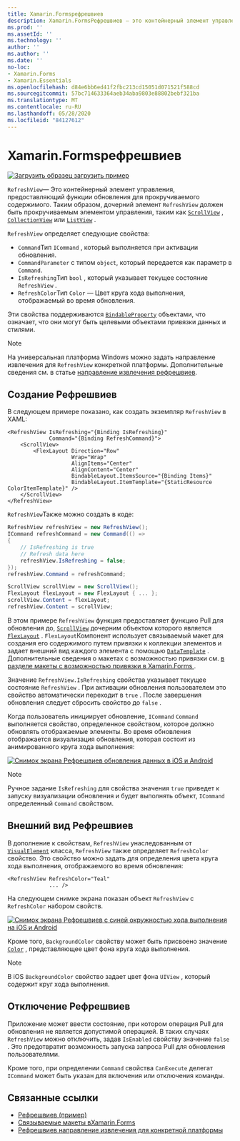 ```yaml
---
title: Xamarin.Formsрефрешвиев
description: Xamarin.FormsРефрешвиев — это контейнерный элемент управления, предоставляющий функции обновления для прокручиваемого содержимого.
ms.prod: ''
ms.assetId: ''
ms.technology: ''
author: ''
ms.author: ''
ms.date: ''
no-loc:
- Xamarin.Forms
- Xamarin.Essentials
ms.openlocfilehash: d84e6bb6ed41f2fbc213cd15051d071521f588cd
ms.sourcegitcommit: 57bc714633364aeb34aba9803e88802bebf321ba
ms.translationtype: MT
ms.contentlocale: ru-RU
ms.lasthandoff: 05/28/2020
ms.locfileid: "84127612"
---
```

# <a name="xamarinforms-refreshview"></a>Xamarin.Formsрефрешвиев

[![Загрузить образец](~/media/shared/download.png) загрузить пример](https://docs.microsoft.com/samples/xamarin/xamarin-forms-samples/userinterface-refreshviewdemo/)

`RefreshView`— Это контейнерный элемент управления, предоставляющий функции обновления для прокручиваемого содержимого. Таким образом, дочерний элемент `RefreshView` должен быть прокручиваемым элементом управления, таким как [`ScrollView`](xref:Xamarin.Forms.ScrollView) , [`CollectionView`](xref:Xamarin.Forms.CollectionView) или [`ListView`](xref:Xamarin.Forms.ListView) .

`RefreshView` определяет следующие свойства:

- `Command`Тип `ICommand` , который выполняется при активации обновления.
- `CommandParameter` с типом `object`, который передается как параметр в `Command`.
- `IsRefreshing`Тип `bool` , который указывает текущее состояние `RefreshView` .
- `RefreshColor`Тип `Color` — Цвет круга хода выполнения, отображаемый во время обновления.

Эти свойства поддерживаются [`BindableProperty`](xref:Xamarin.Forms.BindableProperty) объектами, что означает, что они могут быть целевыми объектами привязки данных и стилями.

> [!NOTE]
> На универсальная платформа Windows можно задать направление извлечения для `RefreshView` конкретной платформы. Дополнительные сведения см. в статье [направление извлечения рефрешвиев](~/xamarin-forms/platform/windows/refreshview-pulldirection.md).

## <a name="create-a-refreshview"></a>Создание Рефрешвиев

В следующем примере показано, как создать экземпляр `RefreshView` в XAML:

```xaml
<RefreshView IsRefreshing="{Binding IsRefreshing}"
             Command="{Binding RefreshCommand}">
    <ScrollView>
        <FlexLayout Direction="Row"
                    Wrap="Wrap"
                    AlignItems="Center"
                    AlignContent="Center"
                    BindableLayout.ItemsSource="{Binding Items}"
                    BindableLayout.ItemTemplate="{StaticResource ColorItemTemplate}" />
    </ScrollView>
</RefreshView>
```

`RefreshView`Также можно создать в коде:

```csharp
RefreshView refreshView = new RefreshView();
ICommand refreshCommand = new Command(() =>
{
    // IsRefreshing is true
    // Refresh data here
    refreshView.IsRefreshing = false;
});
refreshView.Command = refreshCommand;

ScrollView scrollView = new ScrollView();
FlexLayout flexLayout = new FlexLayout { ... };
scrollView.Content = flexLayout;
refreshView.Content = scrollView;
```

В этом примере `RefreshView` функция предоставляет функцию Pull для обновления до, [`ScrollView`](xref:Xamarin.Forms.ScrollView) дочерним объектом которого является [`FlexLayout`](xref:Xamarin.Forms.FlexLayout) . `FlexLayout`Компонент использует связываемый макет для создания его содержимого путем привязки к коллекции элементов и задает внешний вид каждого элемента с помощью [`DataTemplate`](xref:Xamarin.Forms.DataTemplate) . Дополнительные сведения о макетах с возможностью привязки см. [в разделе макеты с возможностью привязки в Xamarin.Forms ](~/xamarin-forms/user-interface/layouts/bindable-layouts.md).

Значение `RefreshView.IsRefreshing` свойства указывает текущее состояние `RefreshView` . При активации обновления пользователем это свойство автоматически переходит в `true` . После завершения обновления следует сбросить свойство до `false` .

Когда пользователь инициирует обновление, `ICommand` `Command` выполняется свойство, определенное свойством, которое должно обновлять отображаемые элементы. Во время обновления отображается визуализация обновления, которая состоит из анимированного круга хода выполнения:

[![Снимок экрана Рефрешвиев обновления данных в iOS и Android](refreshview-images/default-progress-circle.png "Рефрешвиев обновление данных")](refreshview-images/default-progress-circle-large.png#lightbox "Рефрешвиев обновление данных")

> [!NOTE]
> Ручное задание `IsRefreshing` для свойства значения `true` приведет к запуску визуализации обновления и будет выполнять объект, `ICommand` определенный `Command` свойством.

## <a name="refreshview-appearance"></a>Внешний вид Рефрешвиев

В дополнение к свойствам, `RefreshView` унаследованным от [`VisualElement`](xref:Xamarin.Forms.VisualElement) класса, `RefreshView` также определяет `RefreshColor` свойство. Это свойство можно задать для определения цвета круга хода выполнения, отображаемого во время обновления:

```xaml
<RefreshView RefreshColor="Teal"
             ... />
```

На следующем снимке экрана показан объект `RefreshView` с `RefreshColor` набором свойств.

[![Снимок экрана Рефрешвиев с синей окружностью хода выполнения на iOS и Android](refreshview-images/teal-progress-circle.png "Рефрешвиев с синей окружностью хода выполнения")](refreshview-images/teal-progress-circle-large.png#lightbox "Рефрешвиев с синей окружностью хода выполнения")

Кроме того, `BackgroundColor` свойству может быть присвоено значение [`Color`](xref:Xamarin.Forms.Color) , представляющее цвет фона круга хода выполнения.

> [!NOTE]
> В iOS `BackgroundColor` свойство задает цвет фона `UIView` , который содержит круг хода выполнения.

## <a name="disable-a-refreshview"></a>Отключение Рефрешвиев

Приложение может ввести состояние, при котором операция Pull для обновления не является допустимой операцией. В таких случаях `RefreshView` можно отключить, задав `IsEnabled` свойству значение `false` . Это предотвратит возможность запуска запроса Pull для обновления пользователями.

Кроме того, при определении `Command` свойства `CanExecute` делегат `ICommand` может быть указан для включения или отключения команды.

## <a name="related-links"></a>Связанные ссылки

- [Рефрешвиев (пример)](https://docs.microsoft.com/samples/xamarin/xamarin-forms-samples/userinterface-refreshviewdemo/)
- [Связываемые макеты вXamarin.Forms](~/xamarin-forms/user-interface/layouts/bindable-layouts.md)
- [Рефрешвиев направление извлечения для конкретной платформы](~/xamarin-forms/platform/windows/refreshview-pulldirection.md)
